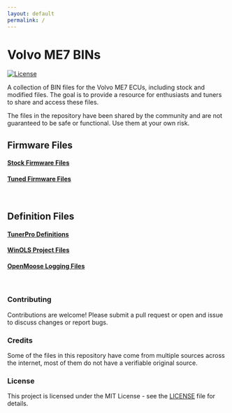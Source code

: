 ```yaml
---
layout: default
permalink: /
---
```

# Volvo ME7 BINs

[![License](https://img.shields.io/github/license/kForth/Volvo-ME7-BINs)](https://github.com/kForth/Volvo-ME7-BINs/blob/main/LICENSE)

A collection of BIN files for the Volvo ME7 ECUs, including stock and modified files.
The goal is to provide a resource for enthusiasts and tuners to share and access these files.

The files in the repository have been shared by the community and are not guaranteed to be safe or functional. Use them at your own risk.

## Firmware Files

#### [Stock Firmware Files](bins/)

#### [Tuned Firmware Files](bins/tuned/)

<br>

## Definition Files

#### [TunerPro Definitions](defs/tunerpro)

#### [WinOLS Project Files](defs/winols)

#### [OpenMoose Logging Files](defs/openmoose)

<br>

### Contributing

Contributions are welcome! Please submit a pull request or open and issue to discuss changes or report bugs.

### Credits

Some of the files in this repository have come from multiple sources across the internet, most of them do not have a verifiable original source.

### License

This project is licensed under the MIT License - see the [LICENSE](LICENSE) file for details.
